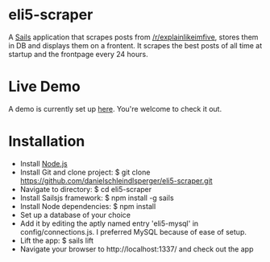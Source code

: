 # eli5-scraper

A [Sails](http://sailsjs.org) application that scrapes posts from [/r/explainlikeimfive](https://www.reddit.com/r/explainlikeimfive/), stores them in DB and displays them on a frontent. It scrapes the best posts of all time at startup and the frontpage every 24 hours. 

# Live Demo
A demo is currently set up [here](http://h2490047.stratoserver.net:3000). You're welcome to check it out.

# Installation

* Install [Node.js](https://nodejs.org)
* Install Git and clone project: $ git clone https://github.com/danielschleindlsperger/eli5-scraper.git
* Navigate to directory: $ cd eli5-scraper
* Install Sailsjs framework: $ npm install -g sails
* Install Node dependencies: $ npm install
* Set up a database of your choice
* Add it by editing the aptly named entry 'eli5-mysql' in config/connections.js. I preferred MySQL because of ease of setup.
* Lift the app: $ sails lift
* Navigate your browser to http://localhost:1337/ and check out the app
